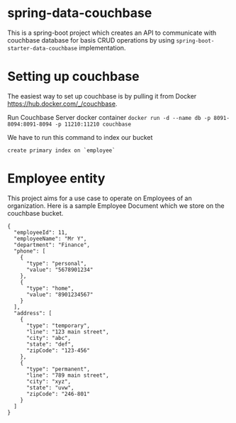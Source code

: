 # spring-data-couchbase

This is a spring-boot project which creates an API to communicate with couchbase database for basis CRUD operations by using `spring-boot-starter-data-couchbase` implementation.

# Setting up couchbase

The easiest way to set up couchbase is by pulling it from Docker https://hub.docker.com/_/couchbase. 

Run Couchbase Server docker container
`docker run -d --name db -p 8091-8094:8091-8094 -p 11210:11210 couchbase`

We have to run this command to index our bucket
```
create primary index on `employee`
```


# Employee entity

This project aims for a use case to operate on Employees of an organization. Here is a sample Employee Document which we store on the couchbase bucket.
```
{
  "employeeId": 11,
  "employeeName": "Mr Y",
  "department": "Finance",
  "phone": [
    {
      "type": "personal",
      "value": "5678901234"
    },
    {
      "type": "home",
      "value": "8901234567"
    }
  ],
  "address": [
    {
      "type": "temporary",
      "line": "123 main street",
      "city": "abc",
      "state": "def",
      "zipCode": "123-456"
    },
    {
      "type": "permanent",
      "line": "789 main street",
      "city": "xyz",
      "state": "uvw",
      "zipCode": "246-801"
    }
  ]
}
```

